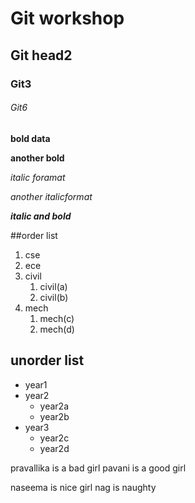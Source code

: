 # Git workshop
## Git head2
### Git3
###### Git6

**bold data**

__another bold__

*italic foramat*

_another italicformat_

_**italic and bold**_

##order list
1. cse
2. ece
3. civil
    1. civil(a)
    2. civil(b)
4. mech
    1. mech(c)
    2. mech(d)
 ## unorder list   
 - year1
 - year2
    * year2a
    * year2b
 - year3 
    * year2c
    * year2d
    
pravallika is a bad girl
pavani is a good girl

naseema is nice girl
nag is naughty
